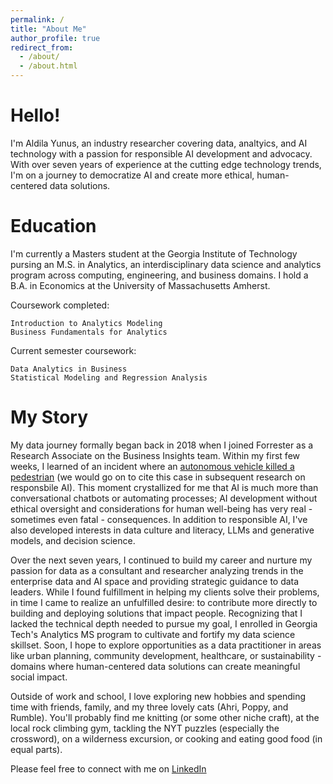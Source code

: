 ```yaml
---
permalink: /
title: "About Me"
author_profile: true
redirect_from: 
  - /about/
  - /about.html
---
```


# Hello!  
  
I'm Aldila Yunus, an industry researcher covering data, analtyics, and AI technology with a passion for responsible AI development and advocacy. With over seven years of experience at the cutting edge technology trends, I'm on a journey to democratize AI and create more ethical, human-centered data solutions.  
  
# Education  
  
I'm currently a Masters student at the Georgia Institute of Technology pursing an M.S. in Analytics, an interdisciplinary data science and analytics program across computing, engineering, and business domains. I hold a B.A. in Economics at the University of Massachusetts Amherst.  
  
Coursework completed:  
  
    Introduction to Analytics Modeling
    Business Fundamentals for Analytics
  
Current semester coursework:  
  
    Data Analytics in Business
    Statistical Modeling and Regression Analysis
  
# My Story  
  
My data journey formally began back in 2018 when I joined Forrester as a Research Associate on the Business Insights team. Within my first few weeks, I learned of an incident where an [autonomous vehicle killed a pedestrian](https://www.nytimes.com/2018/03/19/technology/uber-driverless-fatality.html) (we would go on to cite this case in subsequent research on responsbile AI). This moment crystallized for me that AI is much more than conversational chatbots or automating processes; AI development without ethical oversight and considerations for human well-being has very real - sometimes even fatal - consequences. In addition to responsible AI, I've also developed interests in data culture and literacy, LLMs and generative models, and decision science.  
  
Over the next seven years, I continued to build my career and nurture my passion for data as a consultant and researcher analyzing trends in the enterprise data and AI space and providing strategic guidance to data leaders. While I found fulfillment in helping my clients solve their problems, in time I came to realize an unfulfilled desire: to contribute more directly to building and deploying solutions that impact people. Recognizing that I lacked the technical depth needed to pursue my goal, I enrolled in Georgia Tech's Analytics MS program to cultivate and fortify my data science skillset. Soon, I hope to explore opportunities as a data practitioner in areas like urban planning, community development, healthcare, or sustainability - domains where human-centered data solutions can create meaningful social impact.  
  
Outside of work and school, I love exploring new hobbies and spending time with friends, family, and my three lovely cats (Ahri, Poppy, and Rumble). You'll probably find me knitting (or some other niche craft), at the local rock climbing gym, tackling the NYT puzzles (especially the crossword), on a wilderness excursion, or cooking and eating good food (in equal parts).  
  
Please feel free to connect with me on [LinkedIn](https://www.linkedin.com/in/aldilayunus/)